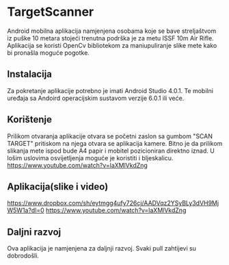 # TargetScanner

Android mobilna aplikacija namjenjena osobama koje se bave streljaštvom iz puške 10 metara stojeći trenutna podrška je za metu ISSF 10m Air Rifle.
Aplikacija se koristi OpenCv bibliotekom za maniupuliranje slike mete kako bi pronašla moguće pogotke.

## Instalacija

Za pokretanje aplikacije potrebno je imati Android Studio 4.0.1.
Te mobilni uređaja sa Andoird operacijskim sustavom verzije 6.0.1 ili veće.

## Korištenje

Prilikom otvaranja aplikacije otvara se početni zaslon sa gumbom "SCAN TARGET" pritiskom na njega otvara se aplikacija kamere.
Bitno je da prilikom slikanja mete ispod bude A4 papir i mobitel pozicioniran direktno iznad.
U lošim uslovima osvijetljenja moguće je koristiti i bljeskalicu.
https://www.youtube.com/watch?v=laXMlVkdZng

## Aplikacija(slike i video)

https://www.dropbox.com/sh/eytmgg4ufy726cj/AADVqz2YSyBLy3dVH9MjW5W1a?dl=0
https://www.youtube.com/watch?v=laXMlVkdZng

## Daljni razvoj

Ova aplikacija je namjenjena za daljnji razvoj. Svaki pull zahtijevi su dobrodošli.

